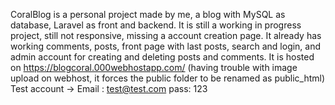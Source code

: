 CoralBlog is a personal project made by me, a blog with MySQL as database, Laravel as front and backend.
It is still a working in progress project, still not responsive, missing a account creation page.
It already has working comments, posts, front page with last posts, search and login, and admin account for creating and deleting posts and comments.
It is hosted on https://blogcoral.000webhostapp.com/ (having trouble with image upload on webhost, it forces the public folder to be renamed as public_html)
Test account -> Email : test@test.com pass: 123
